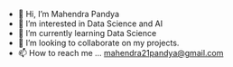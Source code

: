 - 👋 Hi, I’m Mahendra Pandya
- 👀 I’m interested in Data Science and AI
- 🌱 I’m currently learning Data Science
- 💞️ I’m looking to collaborate on my projects.
- 📫 How to reach me ... mahendra21pandya@gmail.com

<!---
Mahendraa21/Mahendraa21 is a ✨ special ✨ repository because its `README.md` (this file) appears on your GitHub profile.
You can click the Preview link to take a look at your changes.
--->

